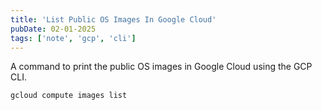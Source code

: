 ```yaml
---
title: 'List Public OS Images In Google Cloud'
pubDate: 02-01-2025
tags: ['note', 'gcp', 'cli']
---
```


A command to print the public OS images in Google Cloud using the GCP CLI.

```bash
gcloud compute images list
```